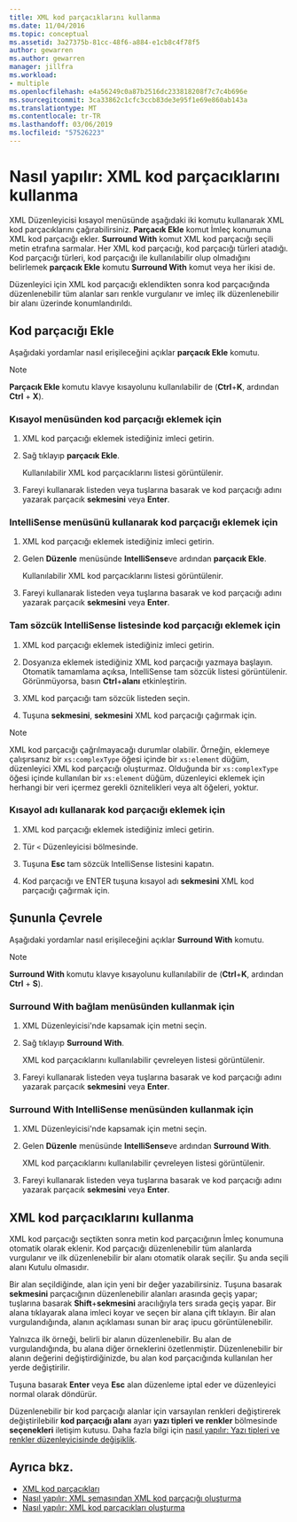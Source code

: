 ```yaml
---
title: XML kod parçacıklarını kullanma
ms.date: 11/04/2016
ms.topic: conceptual
ms.assetid: 3a27375b-81cc-48f6-a884-e1cb8c4f78f5
author: gewarren
ms.author: gewarren
manager: jillfra
ms.workload:
- multiple
ms.openlocfilehash: e4a56249c0a87b2516dc233818208f7c7c4b696e
ms.sourcegitcommit: 3ca33862c1cfc3ccb83de3e95f1e69e860ab143a
ms.translationtype: MT
ms.contentlocale: tr-TR
ms.lasthandoff: 03/06/2019
ms.locfileid: "57526223"
---
```

# <a name="how-to-use-xml-snippets"></a>Nasıl yapılır: XML kod parçacıklarını kullanma

XML Düzenleyicisi kısayol menüsünde aşağıdaki iki komutu kullanarak XML kod parçacıklarını çağırabilirsiniz. **Parçacık Ekle** komut İmleç konumuna XML kod parçacığı ekler. **Surround With** komut XML kod parçacığı seçili metin etrafına sarmalar. Her XML kod parçacığı, kod parçacığı türleri atadığı. Kod parçacığı türleri, kod parçacığı ile kullanılabilir olup olmadığını belirlemek **parçacık Ekle** komutu **Surround With** komut veya her ikisi de.

Düzenleyici için XML kod parçacığı eklendikten sonra kod parçacığında düzenlenebilir tüm alanlar sarı renkle vurgulanır ve imleç ilk düzenlenebilir bir alanı üzerinde konumlandırıldı.

## <a name="insert-snippet"></a>Kod parçacığı Ekle

Aşağıdaki yordamlar nasıl erişileceğini açıklar **parçacık Ekle** komutu.

> [!NOTE]
> **Parçacık Ekle** komutu klavye kısayolunu kullanılabilir de (**Ctrl**+**K**, ardından **Ctrl** + **X**).

### <a name="to-insert-snippets-from-the-shortcut-menu"></a>Kısayol menüsünden kod parçacığı eklemek için

1. XML kod parçacığı eklemek istediğiniz imleci getirin.

2. Sağ tıklayıp **parçacık Ekle**.

   Kullanılabilir XML kod parçacıklarını listesi görüntülenir.

3. Fareyi kullanarak listeden veya tuşlarına basarak ve kod parçacığı adını yazarak parçacık **sekmesini** veya **Enter**.

### <a name="to-insert-snippets-using-the-intellisense-menu"></a>IntelliSense menüsünü kullanarak kod parçacığı eklemek için

1. XML kod parçacığı eklemek istediğiniz imleci getirin.

2. Gelen **Düzenle** menüsünde **IntelliSense**ve ardından **parçacık Ekle**.

   Kullanılabilir XML kod parçacıklarını listesi görüntülenir.

3. Fareyi kullanarak listeden veya tuşlarına basarak ve kod parçacığı adını yazarak parçacık **sekmesini** veya **Enter**.

### <a name="to-insert-snippets-through-the-intellisense-complete-word-list"></a>Tam sözcük IntelliSense listesinde kod parçacığı eklemek için

1. XML kod parçacığı eklemek istediğiniz imleci getirin.

2. Dosyanıza eklemek istediğiniz XML kod parçacığı yazmaya başlayın. Otomatik tamamlama açıksa, IntelliSense tam sözcük listesi görüntülenir. Görünmüyorsa, basın **Ctrl**+**alanı** etkinleştirin.

3. XML kod parçacığı tam sözcük listeden seçin.

4. Tuşuna **sekmesini**, **sekmesini** XML kod parçacığı çağırmak için.

> [!NOTE]
> XML kod parçacığı çağrılmayacağı durumlar olabilir. Örneğin, eklemeye çalışırsanız bir `xs:complexType` öğesi içinde bir `xs:element` düğüm, düzenleyici XML kod parçacığı oluşturmaz. Olduğunda bir `xs:complexType` öğesi içinde kullanılan bir `xs:element` düğüm, düzenleyici eklemek için herhangi bir veri içermez gerekli öznitelikleri veya alt öğeleri, yoktur.

### <a name="to-insert-snippets-using-the-shortcut-name"></a>Kısayol adı kullanarak kod parçacığı eklemek için

1. XML kod parçacığı eklemek istediğiniz imleci getirin.

2. Tür `<` Düzenleyicisi bölmesinde.

3. Tuşuna **Esc** tam sözcük IntelliSense listesini kapatın.

4. Kod parçacığı ve ENTER tuşuna kısayol adı **sekmesini** XML kod parçacığı çağırmak için.

## <a name="surround-with"></a>Şununla Çevrele

Aşağıdaki yordamlar nasıl erişileceğini açıklar **Surround With** komutu.

> [!NOTE]
> **Surround With** komutu klavye kısayolunu kullanılabilir de (**Ctrl**+**K**, ardından **Ctrl** + **S**).

### <a name="to-use-surround-with-from-the-context-menu"></a>Surround With bağlam menüsünden kullanmak için

1. XML Düzenleyicisi'nde kapsamak için metni seçin.

2. Sağ tıklayıp **Surround With**.

   XML kod parçacıklarını kullanılabilir çevreleyen listesi görüntülenir.

3. Fareyi kullanarak listeden veya tuşlarına basarak ve kod parçacığı adını yazarak parçacık **sekmesini** veya **Enter**.

### <a name="to-use-surround-with-from-the-intellisense-menu"></a>Surround With IntelliSense menüsünden kullanmak için

1. XML Düzenleyicisi'nde kapsamak için metni seçin.

2. Gelen **Düzenle** menüsünde **IntelliSense**ve ardından **Surround With**.

   XML kod parçacıklarını kullanılabilir çevreleyen listesi görüntülenir.

3. Fareyi kullanarak listeden veya tuşlarına basarak ve kod parçacığı adını yazarak parçacık **sekmesini** veya **Enter**.

## <a name="use-xml-snippets"></a>XML kod parçacıklarını kullanma

XML kod parçacığı seçtikten sonra metin kod parçacığının İmleç konumuna otomatik olarak eklenir. Kod parçacığı düzenlenebilir tüm alanlarda vurgulanır ve ilk düzenlenebilir bir alanı otomatik olarak seçilir. Şu anda seçili alanı Kutulu olmasıdır.

Bir alan seçildiğinde, alan için yeni bir değer yazabilirsiniz. Tuşuna basarak **sekmesini** parçacığının düzenlenebilir alanları arasında geçiş yapar; tuşlarına basarak **Shift**+**sekmesini** aracılığıyla ters sırada geçiş yapar. Bir alana tıklayarak alana imleci koyar ve seçen bir alana çift tıklayın. Bir alan vurgulandığında, alanın açıklaması sunan bir araç ipucu görüntülenebilir.

Yalnızca ilk örneği, belirli bir alanın düzenlenebilir. Bu alan de vurgulandığında, bu alana diğer örneklerini özetlenmiştir. Düzenlenebilir bir alanın değerini değiştirdiğinizde, bu alan kod parçacığında kullanılan her yerde değiştirilir.

Tuşuna basarak **Enter** veya **Esc** alan düzenleme iptal eder ve düzenleyici normal olarak döndürür.

Düzenlenebilir bir kod parçacığı alanlar için varsayılan renkleri değiştirerek değiştirilebilir **kod parçacığı alanı** ayarı **yazı tipleri ve renkler** bölmesinde **seçenekleri** iletişim kutusu. Daha fazla bilgi için [nasıl yapılır: Yazı tipleri ve renkler düzenleyicisinde değişiklik](../ide/reference/how-to-change-fonts-and-colors-in-the-editor.md).

## <a name="see-also"></a>Ayrıca bkz.

- [XML kod parçacıkları](../xml-tools/xml-snippets.md)
- [Nasıl yapılır: XML şemasından XML kod parçacığı oluşturma](../xml-tools/how-to-generate-an-xml-snippet-from-an-xml-schema.md)
- [Nasıl yapılır: XML kod parçacıkları oluşturma](../xml-tools/how-to-create-xml-snippets.md)